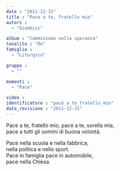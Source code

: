 ```yaml
---
date : "2011-12-31"
title : "Pace a te, fratello mio"
autori : 
  - "Giombini"

album : "Camminiamo nella speranza"
tonalita : "Re"
famiglia : 
  - "Liturgica"

gruppo : 
  - ""

momenti : 
  - "Pace"

video : 
identificatore : "pace_a_te_fratello_mio"
data_revisione : "2011-12-31"
---
```

  
  
  
Pace a te, fratello mio, pace a te, sorella mia,  
pace a tutti gli uomini di buona volontà.  
  
  
  
Pace nella scuola e nella fabbrica,   
nella politica e nello sport.  
Pace in famiglia pace in automobile,   
pace nella Chiesa.  
  
  
  
